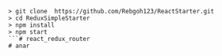 ```
> git clone  https://github.com/Rebgoh123/ReactStarter.git
> cd ReduxSimpleStarter
> npm install
> npm start
```# react_redux_router
# anar
